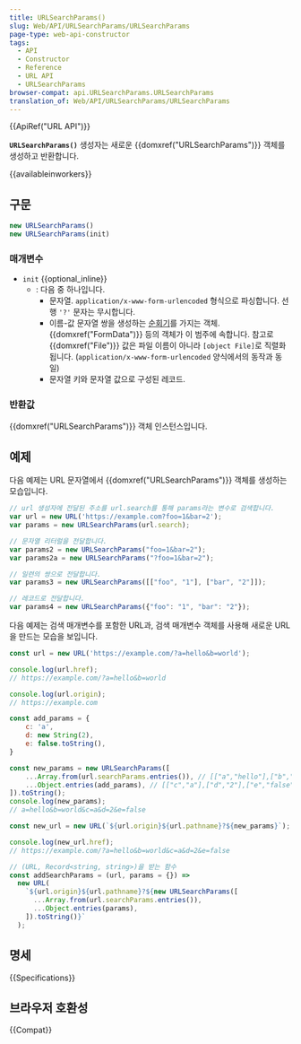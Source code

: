 ```yaml
---
title: URLSearchParams()
slug: Web/API/URLSearchParams/URLSearchParams
page-type: web-api-constructor
tags:
  - API
  - Constructor
  - Reference
  - URL API
  - URLSearchParams
browser-compat: api.URLSearchParams.URLSearchParams
translation_of: Web/API/URLSearchParams/URLSearchParams
---
```

{{ApiRef("URL API")}}

**`URLSearchParams()`** 생성자는 새로운 {{domxref("URLSearchParams")}} 객체를 생성하고 반환합니다.

{{availableinworkers}}

## 구문

```js
new URLSearchParams()
new URLSearchParams(init)
```

### 매개변수

- `init` {{optional_inline}}
  - : 다음 중 하나입니다.
    - 문자열. `application/x-www-form-urlencoded` 형식으로 파싱합니다. 선행 `'?'` 문자는 무시합니다.
    - 이름-값 문자열 쌍을 생성하는 [순회기](/ko/docs/Web/JavaScript/Guide/Iterators_and_Generators#iterators)를 가지는 객체. {{domxref("FormData")}} 등의 객체가 이 범주에 속합니다. 참고로 {{domxref("File")}} 값은 파일 이름이 아니라 `[object File]`로 직렬화됩니다. (`application/x-www-form-urlencoded` 양식에서의 동작과 동일)
    - 문자열 키와 문자열 값으로 구성된 레코드.

### 반환값

{{domxref("URLSearchParams")}} 객체 인스턴스입니다.

## 예제

다음 예제는 URL 문자열에서 {{domxref("URLSearchParams")}} 객체를 생성하는 모습입니다.

```js
// url 생성자에 전달된 주소를 url.search를 통해 params라는 변수로 검색합니다.
var url = new URL('https://example.com?foo=1&bar=2');
var params = new URLSearchParams(url.search);

// 문자열 리터럴을 전달합니다.
var params2 = new URLSearchParams("foo=1&bar=2");
var params2a = new URLSearchParams("?foo=1&bar=2");

// 일련의 쌍으로 전달합니다.
var params3 = new URLSearchParams([["foo", "1"], ["bar", "2"]]);

// 레코드로 전달합니다.
var params4 = new URLSearchParams({"foo": "1", "bar": "2"});
```

다음 예제는 검색 매개변수를 포함한 URL과, 검색 매개변수 객체를 사용해 새로운 URL을 만드는 모습을 보입니다.

```js
const url = new URL('https://example.com/?a=hello&b=world');

console.log(url.href);
// https://example.com/?a=hello&b=world

console.log(url.origin);
// https://example.com

const add_params = {
    c: 'a',
    d: new String(2),
    e: false.toString(),
}

const new_params = new URLSearchParams([
    ...Array.from(url.searchParams.entries()), // [["a","hello"],["b","world"]]
    ...Object.entries(add_params), // [["c","a"],["d","2"],["e","false"]]
]).toString();
console.log(new_params);
// a=hello&b=world&c=a&d=2&e=false

const new_url = new URL(`${url.origin}${url.pathname}?${new_params}`);

console.log(new_url.href);
// https://example.com/?a=hello&b=world&c=a&d=2&e=false

// (URL, Record<string, string>)을 받는 함수
const addSearchParams = (url, params = {}) =>
  new URL(
    `${url.origin}${url.pathname}?${new URLSearchParams([
      ...Array.from(url.searchParams.entries()),
      ...Object.entries(params),
    ]).toString()}`
  );
```

## 명세

{{Specifications}}

## 브라우저 호환성

{{Compat}}
